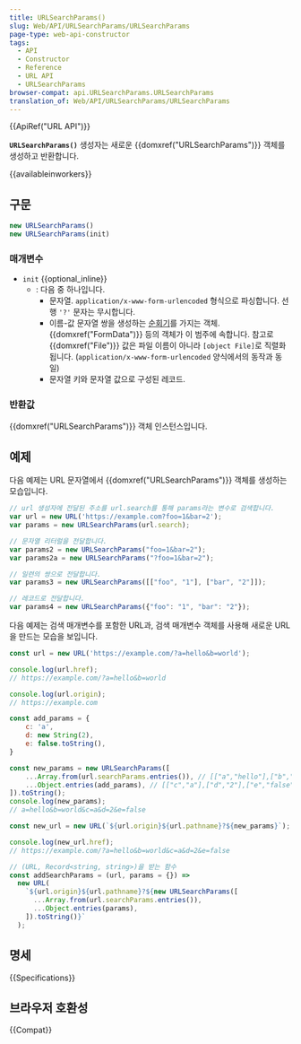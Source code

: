 ```yaml
---
title: URLSearchParams()
slug: Web/API/URLSearchParams/URLSearchParams
page-type: web-api-constructor
tags:
  - API
  - Constructor
  - Reference
  - URL API
  - URLSearchParams
browser-compat: api.URLSearchParams.URLSearchParams
translation_of: Web/API/URLSearchParams/URLSearchParams
---
```

{{ApiRef("URL API")}}

**`URLSearchParams()`** 생성자는 새로운 {{domxref("URLSearchParams")}} 객체를 생성하고 반환합니다.

{{availableinworkers}}

## 구문

```js
new URLSearchParams()
new URLSearchParams(init)
```

### 매개변수

- `init` {{optional_inline}}
  - : 다음 중 하나입니다.
    - 문자열. `application/x-www-form-urlencoded` 형식으로 파싱합니다. 선행 `'?'` 문자는 무시합니다.
    - 이름-값 문자열 쌍을 생성하는 [순회기](/ko/docs/Web/JavaScript/Guide/Iterators_and_Generators#iterators)를 가지는 객체. {{domxref("FormData")}} 등의 객체가 이 범주에 속합니다. 참고로 {{domxref("File")}} 값은 파일 이름이 아니라 `[object File]`로 직렬화됩니다. (`application/x-www-form-urlencoded` 양식에서의 동작과 동일)
    - 문자열 키와 문자열 값으로 구성된 레코드.

### 반환값

{{domxref("URLSearchParams")}} 객체 인스턴스입니다.

## 예제

다음 예제는 URL 문자열에서 {{domxref("URLSearchParams")}} 객체를 생성하는 모습입니다.

```js
// url 생성자에 전달된 주소를 url.search를 통해 params라는 변수로 검색합니다.
var url = new URL('https://example.com?foo=1&bar=2');
var params = new URLSearchParams(url.search);

// 문자열 리터럴을 전달합니다.
var params2 = new URLSearchParams("foo=1&bar=2");
var params2a = new URLSearchParams("?foo=1&bar=2");

// 일련의 쌍으로 전달합니다.
var params3 = new URLSearchParams([["foo", "1"], ["bar", "2"]]);

// 레코드로 전달합니다.
var params4 = new URLSearchParams({"foo": "1", "bar": "2"});
```

다음 예제는 검색 매개변수를 포함한 URL과, 검색 매개변수 객체를 사용해 새로운 URL을 만드는 모습을 보입니다.

```js
const url = new URL('https://example.com/?a=hello&b=world');

console.log(url.href);
// https://example.com/?a=hello&b=world

console.log(url.origin);
// https://example.com

const add_params = {
    c: 'a',
    d: new String(2),
    e: false.toString(),
}

const new_params = new URLSearchParams([
    ...Array.from(url.searchParams.entries()), // [["a","hello"],["b","world"]]
    ...Object.entries(add_params), // [["c","a"],["d","2"],["e","false"]]
]).toString();
console.log(new_params);
// a=hello&b=world&c=a&d=2&e=false

const new_url = new URL(`${url.origin}${url.pathname}?${new_params}`);

console.log(new_url.href);
// https://example.com/?a=hello&b=world&c=a&d=2&e=false

// (URL, Record<string, string>)을 받는 함수
const addSearchParams = (url, params = {}) =>
  new URL(
    `${url.origin}${url.pathname}?${new URLSearchParams([
      ...Array.from(url.searchParams.entries()),
      ...Object.entries(params),
    ]).toString()}`
  );
```

## 명세

{{Specifications}}

## 브라우저 호환성

{{Compat}}
